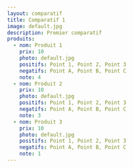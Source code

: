 ```yaml
---
layout: comparatif
title: Comparatif 1
image: default.jpg
description: Premier comparatif
produits:
  - nom: Produit 1
    prix: 10
    photo: default.jpg
    positifs: Point 1, Point 2, Point 3
    negatifs: Point A, Point B, Point C
    note: 4
  - nom: Produit 2
    prix: 10
    photo: default.jpg
    positifs: Point 1, Point 2, Point 3
    negatifs: Point A, Point B, Point C
    note: 3
  - nom: Produit 3
    prix: 10
    photo: default.jpg
    positifs: Point 1, Point 2, Point 3
    negatifs: Point A, Point B, Point C
    note: 1
---
```

